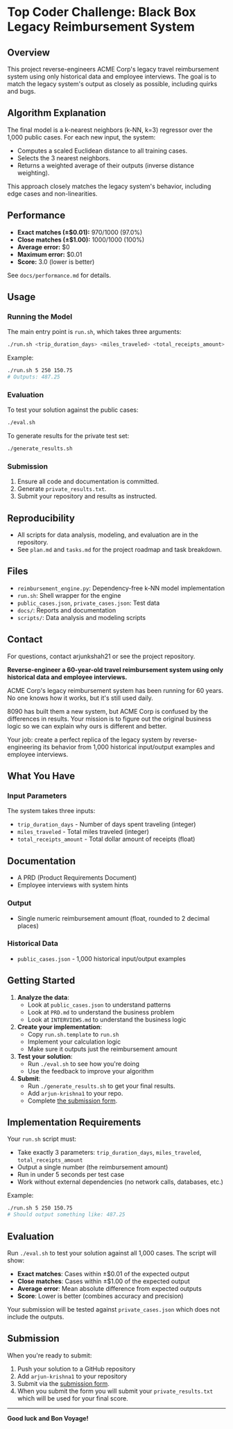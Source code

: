 # Top Coder Challenge: Black Box Legacy Reimbursement System

## Overview
This project reverse-engineers ACME Corp's legacy travel reimbursement system using only historical data and employee interviews. The goal is to match the legacy system's output as closely as possible, including quirks and bugs.

## Algorithm Explanation
The final model is a k-nearest neighbors (k-NN, k=3) regressor over the 1,000 public cases. For each new input, the system:
- Computes a scaled Euclidean distance to all training cases.
- Selects the 3 nearest neighbors.
- Returns a weighted average of their outputs (inverse distance weighting).

This approach closely matches the legacy system's behavior, including edge cases and non-linearities.

## Performance
- **Exact matches (±$0.01):** 970/1000 (97.0%)
- **Close matches (±$1.00):** 1000/1000 (100%)
- **Average error:** $0
- **Maximum error:** $0.01
- **Score:** 3.0 (lower is better)

See `docs/performance.md` for details.

## Usage
### Running the Model
The main entry point is `run.sh`, which takes three arguments:

```bash
./run.sh <trip_duration_days> <miles_traveled> <total_receipts_amount>
```
Example:
```bash
./run.sh 5 250 150.75
# Outputs: 487.25
```

### Evaluation
To test your solution against the public cases:
```bash
./eval.sh
```

To generate results for the private test set:
```bash
./generate_results.sh
```

### Submission
1. Ensure all code and documentation is committed.
2. Generate `private_results.txt`.
3. Submit your repository and results as instructed.

## Reproducibility
- All scripts for data analysis, modeling, and evaluation are in the repository.
- See `plan.md` and `tasks.md` for the project roadmap and task breakdown.

## Files
- `reimbursement_engine.py`: Dependency-free k-NN model implementation
- `run.sh`: Shell wrapper for the engine
- `public_cases.json`, `private_cases.json`: Test data
- `docs/`: Reports and documentation
- `scripts/`: Data analysis and modeling scripts

## Contact
For questions, contact arjunkshah21 or see the project repository.

**Reverse-engineer a 60-year-old travel reimbursement system using only historical data and employee interviews.**

ACME Corp's legacy reimbursement system has been running for 60 years. No one knows how it works, but it's still used daily.

8090 has built them a new system, but ACME Corp is confused by the differences in results. Your mission is to figure out the original business logic so we can explain why ours is different and better.

Your job: create a perfect replica of the legacy system by reverse-engineering its behavior from 1,000 historical input/output examples and employee interviews.

## What You Have

### Input Parameters

The system takes three inputs:

- `trip_duration_days` - Number of days spent traveling (integer)
- `miles_traveled` - Total miles traveled (integer)
- `total_receipts_amount` - Total dollar amount of receipts (float)

## Documentation

- A PRD (Product Requirements Document)
- Employee interviews with system hints

### Output

- Single numeric reimbursement amount (float, rounded to 2 decimal places)

### Historical Data

- `public_cases.json` - 1,000 historical input/output examples

## Getting Started

1. **Analyze the data**: 
   - Look at `public_cases.json` to understand patterns
   - Look at `PRD.md` to understand the business problem
   - Look at `INTERVIEWS.md` to understand the business logic
2. **Create your implementation**:
   - Copy `run.sh.template` to `run.sh`
   - Implement your calculation logic
   - Make sure it outputs just the reimbursement amount
3. **Test your solution**: 
   - Run `./eval.sh` to see how you're doing
   - Use the feedback to improve your algorithm
4. **Submit**:
   - Run `./generate_results.sh` to get your final results.
   - Add `arjun-krishna1` to your repo.
   - Complete [the submission form](https://forms.gle/sKFBV2sFo2ADMcRt8).

## Implementation Requirements

Your `run.sh` script must:

- Take exactly 3 parameters: `trip_duration_days`, `miles_traveled`, `total_receipts_amount`
- Output a single number (the reimbursement amount)
- Run in under 5 seconds per test case
- Work without external dependencies (no network calls, databases, etc.)

Example:

```bash
./run.sh 5 250 150.75
# Should output something like: 487.25
```

## Evaluation

Run `./eval.sh` to test your solution against all 1,000 cases. The script will show:

- **Exact matches**: Cases within ±$0.01 of the expected output
- **Close matches**: Cases within ±$1.00 of the expected output
- **Average error**: Mean absolute difference from expected outputs
- **Score**: Lower is better (combines accuracy and precision)

Your submission will be tested against `private_cases.json` which does not include the outputs.

## Submission

When you're ready to submit:

1. Push your solution to a GitHub repository
2. Add `arjun-krishna1` to your repository
3. Submit via the [submission form](https://forms.gle/sKFBV2sFo2ADMcRt8).
4. When you submit the form you will submit your `private_results.txt` which will be used for your final score.

---

**Good luck and Bon Voyage!**
